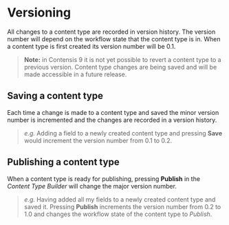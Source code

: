# Versioning
All changes to a content type are recorded in version history. The version number will depend on the workflow state that the content type is in. When a content type is first created its version number will be 0.1.

> **Note:** in Contensis 9 it is not yet possible to revert a content type to a previous version. Content type changes are being saved and will be made accessible in a future release.

## Saving a content type
Each time a change is made to a content type and saved the minor version number is incremented and the changes are recorded in a version history.

> *e.g.* Adding a field to a newly created content type and pressing **Save** would increment the version number from 0.1 to 0.2.

## Publishing a content type
When a content type is ready for publishing, pressing **Publish** in the *Content Type Builder* will change the major version number.

> *e.g.* Having added all my fields to a newly created content type and saved it. Pressing **Publish** increments the version number from 0.2 to 1.0 and changes the workflow state of the content type to *Publish*.
